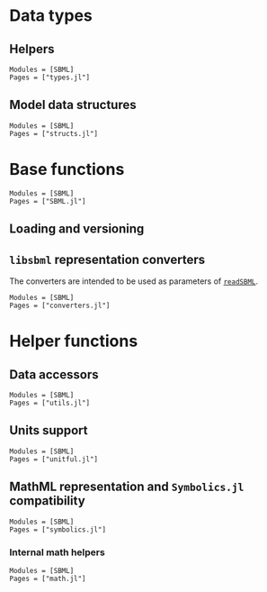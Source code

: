 
# Data types

## Helpers

```@autodocs
Modules = [SBML]
Pages = ["types.jl"]
```

## Model data structures

```@autodocs
Modules = [SBML]
Pages = ["structs.jl"]
```

# Base functions

```@autodocs
Modules = [SBML]
Pages = ["SBML.jl"]
```

## Loading and versioning

## `libsbml` representation converters

The converters are intended to be used as parameters of [`readSBML`](@ref).

```@autodocs
Modules = [SBML]
Pages = ["converters.jl"]
```

# Helper functions

## Data accessors

```@autodocs
Modules = [SBML]
Pages = ["utils.jl"]
```

## Units support

```@autodocs
Modules = [SBML]
Pages = ["unitful.jl"]
```

## MathML representation and `Symbolics.jl` compatibility

```@autodocs
Modules = [SBML]
Pages = ["symbolics.jl"]
```

### Internal math helpers

```@autodocs
Modules = [SBML]
Pages = ["math.jl"]
```

